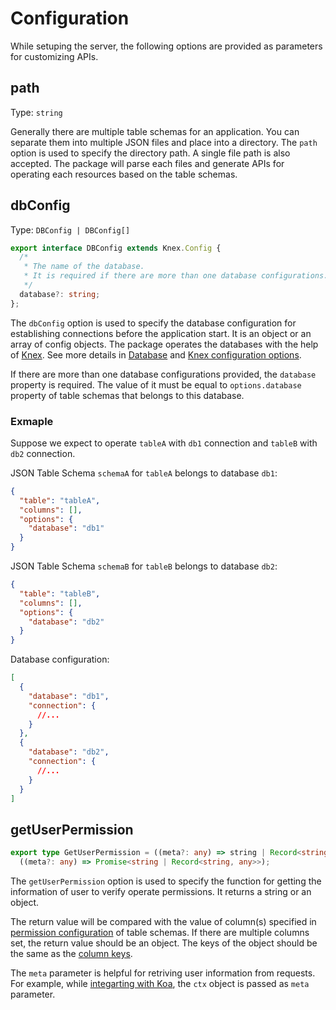# Configuration

While setuping the server, the following options are provided as parameters for customizing APIs.

## path 

Type: `string`

Generally there are multiple table schemas for an application. You can separate them into multiple JSON files and place into a directory. The `path` option is used to specify the directory path. A single file path is also accepted. The package will parse each files and generate APIs for operating each resources based on the table schemas.

## dbConfig

Type: `DBConfig | DBConfig[]`

```Typescript
export interface DBConfig extends Knex.Config {
  /*
   * The name of the database. 
   * It is required if there are more than one database configurations.
   */
  database?: string;
};
```

The `dbConfig` option is used to specify the database configuration for establishing connections before the application start. It is an object or an array of config objects. The package operates the databases with the help of [Knex](https://knexjs.org/). See more details in [Database](/guide/server-database) and [Knex configuration options](http://knexjs.org/guide/#configuration-options).

If there are more than one database configurations provided, the `database` property is required. The value of it must be equal to `options.database` property of table schemas that belongs to this database. 

### Exmaple

Suppose we expect to operate `tableA` with `db1` connection and `tableB` with `db2` connection.

JSON Table Schema `schemaA` for `tableA` belongs to database `db1`:

```json
{
  "table": "tableA",
  "columns": [],
  "options": {
    "database": "db1"
  }
}
```

JSON Table Schema `schemaB` for `tableB` belongs to database `db2`:

```json
{
  "table": "tableB",
  "columns": [],
  "options": {
    "database": "db2"
  }
}
```

Database configuration:

```json
[
  {
    "database": "db1",
    "connection": { 
      //... 
    }
  },
  {
    "database": "db2",
    "connection": { 
      //... 
    }
  }
]
```

## getUserPermission

```TypeScript
export type GetUserPermission = ((meta?: any) => string | Record<string, any>) | 
  ((meta?: any) => Promise<string | Record<string, any>>);
```

The `getUserPermission` option is used to specify the function for getting the information of user to verify operate permissions. It returns a string or an object. 

The return value will be compared with the value of column(s) specified in [permission configuration](/guide/server-options#permissions) of table schemas. If there are multiple columns set, the return value should be an object. The keys of the object should be the same as the [column keys](/guide/restful-api#column-keys).

The `meta` parameter is helpful for retriving user information from requests. For example, while [integarting with Koa](/guide/integrate-with-koa), the `ctx` object is passed as `meta` parameter.